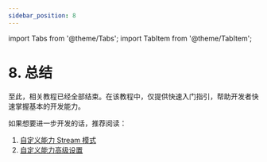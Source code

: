 ```yaml
---
sidebar_position: 8
---
```

import Tabs from '@theme/Tabs';
import TabItem from '@theme/TabItem';

# 8. 总结


至此，相关教程已经全部结束。在该教程中，仅提供快速入门指引，帮助开发者快速掌握基本的开发能力。

如果想要进一步开发的话，推荐阅读：

1. [自定义能力 Stream 模式](/docs/explore/tutorials/stream/advanced_ability/java)
2. [自定义能力高级设置](https://open.dingtalk.com/document/ai-dev/actions-advanced-settings)